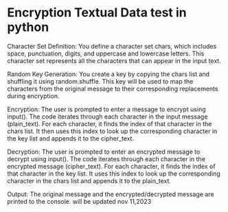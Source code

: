 # Encryption Textual Data test in python

Character Set Definition:
You define a character set chars, which includes space, punctuation, digits, and uppercase and lowercase letters. This character set represents all the characters that can appear in the input text.

Random Key Generation:
You create a key by copying the chars list and shuffling it using random.shuffle. This key will be used to map the characters from the original message to their corresponding replacements during encryption.

Encryption:
The user is prompted to enter a message to encrypt using input().
The code iterates through each character in the input message (plain_text).
For each character, it finds the index of that character in the chars list.
It then uses this index to look up the corresponding character in the key list and appends it to the cipher_text.

Decryption:
The user is prompted to enter an encrypted message to decrypt using input().
The code iterates through each character in the encrypted message (cipher_text).
For each character, it finds the index of that character in the key list.
It uses this index to look up the corresponding character in the chars list and appends it to the plain_text.

Output:
The original message and the encrypted/decrypted message are printed to the console.
will be updated nov 11,2023

